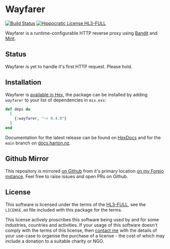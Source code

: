 # Wayfarer

[![Build Status](https://drone.harton.dev/api/badges/james/wayfarer/status.svg?ref=refs/heads/main)](https://drone.harton.dev/james/wayfarer)
[![Hippocratic License HL3-FULL](https://img.shields.io/static/v1?label=Hippocratic%20License&message=HL3-FULL&labelColor=5e2751&color=bc8c3d)](https://firstdonoharm.dev/version/3/0/full.html)

Wayfarer is a runtime-configurable HTTP reverse proxy using
[Bandit](https://hex.pm/packages/bandit) and
[Mint](https://hex.pm/packages/mint).

## Status

Wayfarer is yet to handle it's first HTTP request. Please hold.

## Installation

Wayfarer is [available in Hex](https://hex.pm/packages/wayfarer), the package
can be installed by adding `wayfarer` to your list of dependencies in `mix.exs`:

```elixir
def deps do
  [
    {:wayfarer, "~> 0.4.0"}
  ]
end
```

Documentation for the latest release can be found on
[HexDocs](https://hexdocs.pm/wayfarer) and for the `main` branch on
[docs.harton.nz](https://docs.harton.nz/james/wayfarer).

## Github Mirror

This repository is mirrored [on Github](https://github.com/jimsynz/wayfarer)
from it's primary location [on my Forejo instance](https://harton.dev/james/wayfarer).
Feel free to raise issues and open PRs on Github.

## License

This software is licensed under the terms of the
[HL3-FULL](https://firstdonoharm.dev), see the `LICENSE.md` file included with
this package for the terms.

This license actively proscribes this software being used by and for some
industries, countries and activities. If your usage of this software doesn't
comply with the terms of this license, then [contact me](mailto:james@harton.nz)
with the details of your use-case to organise the purchase of a license - the
cost of which may include a donation to a suitable charity or NGO.
